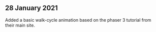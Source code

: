 28 January 2021
------------------------------------------------------------------------------

Added a basic walk-cycle animation based on the phaser 3 tutorial from
their main site.
